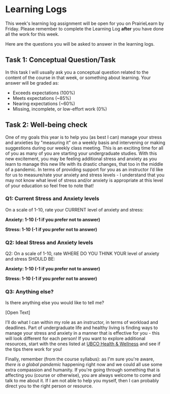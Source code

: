 # Learning Logs

This week's learning log assignment will be open for you on PrairieLearn by Friday.
Please remember to complete the Learning Log **after** you have done all the work for this week.

Here are the questions you will be asked to answer in the learning logs.

## Task 1: Conceptual Question/Task

In this task I will usually ask you a conceptual question related to the content of the course in that week, or something about learning.
Your answer will be graded as:

- Exceeds expectations (100%)
- Meets expectations (~85%)
- Nearing expectations (~60%)
- Missing, incomplete, or low-effort work (0%)

## Task 2: Well-being check

One of my goals this year is to help you (as best I can) manage your stress and anxieties by "measuring it" on a weekly basis and intervening or making suggestions during our weekly class meeting.
This is an exciting time for all of you as many of you are starting your undergraduate studies.
With this new excitement, you may be feeling additional stress and anxiety as you learn to manage this new life with its drastic changes, that too in the middle of a pandemic.
In terms of providing support for you as an instructor I’d like for us to measure/rate your anxiety and stress levels - I understand that you may not know what level of stress and/or anxiety is appropriate at this level of your education so feel free to note that! 

### Q1: Current Stress and Anxiety levels

On a scale of 1-10, rate your CURRENT level of anxiety and stress: 

**Anxiety: 1-10 (-1 if you prefer not to answer)**

**Stress: 1-10 (-1 if you prefer not to answer)**

### Q2: Ideal Stress and Anxiety levels

Q2: On a scale of 1-10, rate WHERE DO YOU THINK YOUR level of anxiety and stress SHOULD BE: 

**Anxiety: 1-10 (-1 if you prefer not to answer)**

**Stress: 1-10 (-1 if you prefer not to answer)**

### Q3: Anything else?

Is there anything else you would like to tell me?

[Open Text]

I’ll do what I can within my role as an instructor, in terms of workload and deadlines.
Part of undergraduate life and healthy living is finding ways to manage your stress and anxiety in a manner that is effective for you - this will look different for each person! 
If you want to explore additional resources, start with the ones listed at [UBCO Health & Wellness](https://students.ok.ubc.ca/health-wellness/) and see if the tips there work for you!

Finally, remember (from the course syllabus): as I'm sure you're aware, *there is a global pandemic* happening right now and we could all use some extra compassion and humanity.
If you're going through something that is affecting you (course or otherwise), you are always welcome to come and talk to me about it. 
If I am not able to help you myself, then I can probably direct you to the right person or resource.